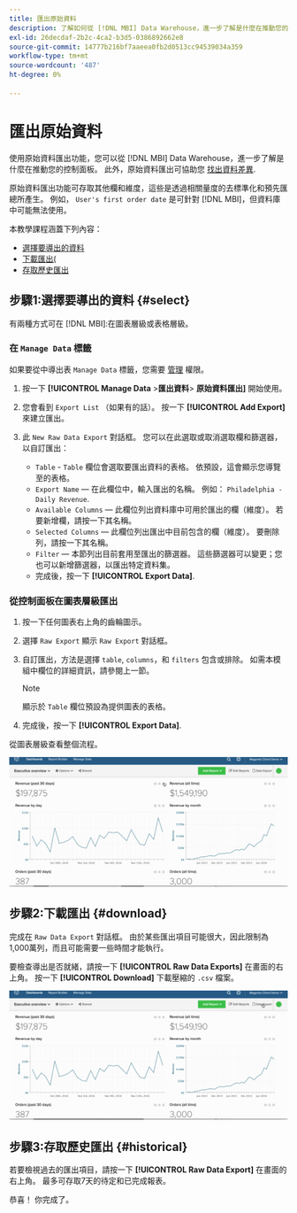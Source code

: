 ```yaml
---
title: 匯出原始資料
description: 了解如何從 [!DNL MBI] Data Warehouse，進一步了解是什麼在推動您的控制面板。
exl-id: 26decdaf-2b2c-4ca2-b3d5-0386892662e8
source-git-commit: 14777b216bf7aaeea0fb2d0513cc94539034a359
workflow-type: tm+mt
source-wordcount: '487'
ht-degree: 0%

---
```


# 匯出原始資料

使用原始資料匯出功能，您可以從 [!DNL MBI] Data Warehouse，進一步了解是什麼在推動您的控制面板。 此外，原始資料匯出可協助您 [找出資料差異](https://experienceleague.adobe.com/docs/commerce-knowledge-base/kb/troubleshooting/miscellaneous/using-data-exports-to-pinpoint-discrepancies.html?lang=en).

原始資料匯出功能可存取其他欄和維度，這些是透過相關量度的去標準化和預先匯總所產生。 例如， `User's first order date` 是可針對 [!DNL MBI]，但資料庫中可能無法使用。

本教學課程涵蓋下列內容：

* [選擇要導出的資料](#select)
* [下載匯出(](#download)
* [存取歷史匯出](#historical)

## 步驟1:選擇要導出的資料 {#select}

有兩種方式可在 [!DNL MBI]:在圖表層級或表格層級。

### 在 `Manage Data` 標籤

如果要從中導出表 `Manage Data` 標籤，您需要 [管理](../administrator/user-management/user-management.md) 權限。

1. 按一下 **[!UICONTROL Manage Data** > **&#x200B;匯出資料&#x200B;**> **原始資料匯出]** 開始使用。
1. 您會看到 `Export List` （如果有的話）。 按一下 **[!UICONTROL Add Export]** 來建立匯出。
1. 此 `New Raw Data Export` 對話框。 您可以在此選取或取消選取欄和篩選器，以自訂匯出：

   * `Table` - `Table` 欄位會選取要匯出資料的表格。 依預設，這會顯示您導覽至的表格。
   * `Export Name`  — 在此欄位中，輸入匯出的名稱。 例如： `Philadelphia - Daily Revenue`.
   * `Available Columns`  — 此欄位列出資料庫中可用於匯出的欄（維度）。 若要新增欄，請按一下其名稱。
   * `Selected Columns`  — 此欄位列出匯出中目前包含的欄（維度）。 要刪除列，請按一下其名稱。
   * `Filter`  — 本節列出目前套用至匯出的篩選器。 這些篩選器可以變更；您也可以新增篩選器，以匯出特定資料集。
   * 完成後，按一下 **[!UICONTROL Export Data]**.

### 從控制面板在圖表層級匯出

1. 按一下任何圖表右上角的齒輪圖示。
1. 選擇 `Raw Export` 顯示 `Raw Export` 對話框。
1. 自訂匯出，方法是選擇 `table`, `columns`，和 `filters` 包含或排除。 如需本模組中欄位的詳細資訊，請參閱上一節。
   >[!NOTE]
   >
   >顯示於 `Table` 欄位預設為提供圖表的表格。

1. 完成後，按一下 **[!UICONTROL Export Data]**.

從圖表層級查看整個流程。

![](../assets/Chart-level_export.gif)

## 步驟2:下載匯出 {#download}

完成在 `Raw Data Export` 對話框。 由於某些匯出項目可能很大，因此限制為1,000萬列，而且可能需要一些時間才能執行。

要檢查導出是否就緒，請按一下 **[!UICONTROL Raw Data Exports]** 在畫面的右上角。 按一下 **[!UICONTROL Download]** 下載壓縮的 `.csv` 檔案。

![](../assets/Downloading_export.gif)

## 步驟3:存取歷史匯出 {#historical}

若要檢視過去的匯出項目，請按一下 **[!UICONTROL Raw Data Export]** 在畫面的右上角。 最多可存取7天的待定和已完成報表。

恭喜！ 你完成了。

